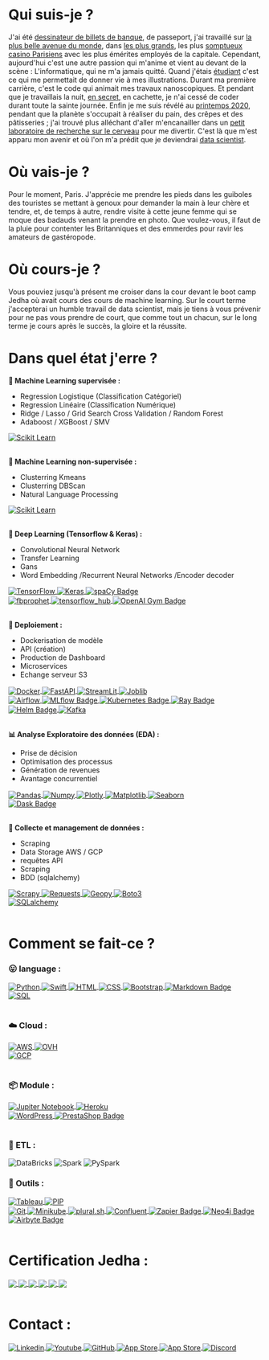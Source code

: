 # Qui suis-je ?

J'ai été [dessinateur de billets de banque](https://surys.com), de passeport, j'ai travaillé sur [la plus belle avenue du monde](https://www.pariselyseesclub.com), dans [les plus grands](https://www.clubpierrecharron.com/infos-pratiques/1ere-visite), les plus [somptueux casino Parisiens](https://www.hotelsbarriere.com/fr/paris/le-fouquets/activites/paris-club-barriere.html) avec les plus émérites employés de la capitale. Cependant, aujourd'hui c'est une autre passion qui m'anime et vient au devant de la scène : L'informatique, qui ne m'a jamais quitté. Quand j'étais [étudiant](https://www.linkedin.com/school/ecole-d'art-maryse-eloy/about/) c'est ce qui me permettait de donner vie à mes illustrations. Durant ma première carrière, c'est le code qui animait mes travaux nanoscopiques. Et pendant que je travaillais la nuit, [en secret](https://apps.apple.com/lu/developer/gauthier-rammault/id1493203805), en cachette, je n'ai cessé de coder durant toute la sainte journée. Enfin je me suis révélé au [printemps 2020](https://www.cned.fr/bts/bts-services-informatiques-aux-organisations-sio), pendant que la planète s'occupait à réaliser du pain, des crêpes et des pâtisseries ; j'ai trouvé plus alléchant d'aller m'encanailler dans un [petit laboratoire de recherche sur le cerveau](https://iscpif.fr/projects/linkrbrain/) pour me divertir. C'est là que m'est apparu mon avenir et où l'on m'a prédit que je deviendrai [data scientist](https://www.jedha.co/formations/formation-data-scientist).

# Où vais-je ? 

Pour le moment, Paris. J'apprécie me prendre les pieds dans les guiboles des touristes se mettant à genoux pour demander la main à leur chère et tendre, et, de temps à autre, rendre visite à cette jeune femme qui se moque des badauds venant la prendre en photo. Que voulez-vous, il faut de la pluie pour contenter les Britanniques et des emmerdes pour ravir les amateurs de gastéropode.  

# Où cours-je ?

Vous pouviez jusqu'à présent me croiser dans la cour devant le boot camp Jedha où avait cours des cours de machine learning. Sur le court terme j'accepterai un humble travail de data scientist, mais je tiens à vous prévenir pour ne pas vous prendre de court, que comme tout un chacun, sur le long terme je cours après le succès, la gloire et la réussite. 

# Dans quel état j'erre ?

__🔮 Machine Learning supervisée :__

* Regression Logistique (Classification Catégoriel) 
* Regression Linéaire (Classification Numérique) 
* Ridge / Lasso / Grid Search Cross Validation / Random Forest 
* Adaboost / XGBoost / SMV 
<a href="https://github.com/g0thier/Bloc-3/blob/main/01_Walmart/03_Lasso_Ridge_OLS.ipynb" target="_blank">
  <img align="center" src="https://img.shields.io/badge/scikit_learn-F7931E?style=flat&logo=scikit-learn&logoColor=white" alt="Scikit Learn" />
</a>
<div></br></div>

__🔮 Machine Learning non-supervisée :__

* Clusterring Kmeans
* Clusterring DBScan 
* Natural Language Processing
<a href="https://github.com/g0thier/Bloc-3/blob/main/01_Walmart/03_Lasso_Ridge_OLS.ipynb" target="_blank">
  <img align="center" src="https://img.shields.io/badge/scikit_learn-F7931E?style=flat&logo=scikit-learn&logoColor=white" alt="Scikit Learn" />
</a>
<div></br></div>

__🔮 Deep Learning (Tensorflow & Keras) :__

* Convolutional Neural Network
* Transfer Learning 
* Gans 
* Word Embedding /Recurrent Neural Networks /Encoder decoder 
<a href="https://github.com/g0thier/Bloc-4/blob/main/04_Deep_Prediction.ipynb" target="_blank">
  <img align="center" src="https://img.shields.io/badge/TensorFlow-FF6F00?style=flat&logo=tensorflow&logoColor=white" alt="TensorFlow" />
</a>
<a href="https://medium.com/@g0thier/apprendre-à-compter-les-cartes-sans-se-faire-virer-du-casino-252535e45c3b" target="_blank">
  <img align="center" src="https://img.shields.io/badge/Keras-%23D00000.svg?style=flat&logo=Keras&logoColor=white" alt="Keras" />
</a>
<a href="https://github.com/g0thier/Bloc-4/blob/main/04_Deep_Prediction.ipynb" target="_blank">
  <img align="center" src="https://img.shields.io/badge/spaCy-09A3D5?logo=spacy&logoColor=fff&style=flat" alt="spaCy Badge">
</a>
</br>
<a href="" target="_blank">
  <img align="center" src="https://img.shields.io/badge/fbprophet-%233c5a96" alt="fbprophet">
</a>
<a href="https://github.com/g0thier/Bloc-4/blob/main/04_Deep_Prediction.ipynb" target="_blank">
  <img align="center" src="https://img.shields.io/badge/TensorFlow_Hub-FF6F00?style=flat&logo=tensorflow&logoColor=white" alt="tensorflow_hub" />
</a>
<a href="" target="_blank">
  <img align="center" src="https://img.shields.io/badge/OpenAI_Gym-0081A5?logo=openaigym&logoColor=fff&style=flat" alt="OpenAI Gym Badge">
</a>
<div></br></div>

__🚀 Deploiement :__
* Dockerisation de modèle 
* API (création)
* Production de Dashboard
* Microservices 
* Echange serveur S3
<a href="https://github.com/g0thier/Bloc-5/blob/main/04_Application/PushMe.py" target="_blank">
  <img align="center" src="https://img.shields.io/badge/Docker-2CA5E0?style=flat&logo=docker&logoColor=white" alt="Docker" />
</a>
<a href="https://github.com/g0thier/Bloc-5/blob/main/05_API/app/main.py" target="_blank">
  <img align="center" src="https://img.shields.io/badge/FastAPI-009688?style=flat&logo=FastAPI&logoColor=white" alt="FastAPI" />
</a>
<a href="https://moviescorepredict-rg.herokuapp.com" target="_blank">
  <img align="center" src="https://img.shields.io/badge/Streamlit-FF4B4B?style=flat&logo=Streamlit&logoColor=white" alt="StreamLit">
</a>
<a href="https://github.com/g0thier/Bloc-6/blob/main/09_application/app.py" target="_blank">
  <img align="center" src="https://img.shields.io/badge/-Joblib-orange" alt="Joblib">
</a>
</br>
<a href="" target="_blank">
  <img align="center" src="https://img.shields.io/badge/Airflow-017CEE?style=flat&logo=Apache_Airflow&logoColor=white" alt="Airflow"/>
</a>
<a href="" target="_blank">
  <img align="center" src="https://img.shields.io/badge/MLflow-0194E2?logo=mlflow&logoColor=fff&style=flat" alt="MLflow Badge">
</a>
<a href="" target="_blank">
  <img align="center" src="https://img.shields.io/badge/Kubernetes-326CE5?logo=kubernetes&logoColor=fff&style=flat" alt="Kubernetes Badge">
</a>
<a href="" target="_blank">
  <img align="center" src="https://img.shields.io/badge/Ray-028CF0?logo=ray&logoColor=fff&style=flat" alt="Ray Badge">
</a>
<a href="" target="_blank">
  <img align="center" src="https://img.shields.io/badge/Helm-0F1689?logo=helm&logoColor=fff&style=flat" alt="Helm Badge">
</a>
<a href="" target="_blank">
  <img align="center" src="https://img.shields.io/badge/Apache_Kafka-231F20?logo=apachekafka&logoColor=fff&style=flat" alt="Kafka">
</a>
<div></br></div>

__📊 Analyse Exploratoire des données (EDA) :__
* Prise de décision 
* Optimisation des processus
* Génération de revenues 
* Avantage concurrentiel
<a href="https://github.com/g0thier/Cours_Data/blob/main/Pandas.ipynb" target="_blank">
  <img align="center" src="https://img.shields.io/badge/Pandas-2C2D72?style=flat&logo=pandas&logoColor=white" alt="Pandas" />
</a>
<a href="https://github.com/g0thier/Cours_Data/blob/main/Pandas.ipynb" target="_blank">
  <img align="center" src="https://img.shields.io/badge/Numpy-777BB4?style=flat&logo=numpy&logoColor=white" alt="Numpy" />
</a>
<a href="https://github.com/g0thier/Bloc-5/blob/main/02_EDA_pricing.ipynb" target="_blank">
  <img align="center" src="https://img.shields.io/badge/Plotly-239120?style=flat&logo=plotly&logoColor=white" alt="Plotly" />
</a>
<a href="https://github.com/g0thier/Cours_Data/blob/main/Plots.ipynb" target="_blank">
  <img align="center" src="https://img.shields.io/badge/-Matplotlib-yellow" alt="Matplotlib" />
</a>
<a href="https://github.com/g0thier/Cours_Data/blob/main/Plots.ipynb" target="_blank">
  <img align="center" src="https://img.shields.io/badge/-Seaborn-blue" alt="Seaborn" />
</a>
</br>
<a href="" target="_blank">
  <img align="center" src="https://img.shields.io/badge/Dask-FDA061?logo=dask&logoColor=fff&style=flat" alt="Dask Badge">
</a>
<div></br></div>

__📃 Collecte et management de données :__
* Scraping 
* Data Storage AWS / GCP 
* requêtes API 
* Scraping 
* BDD (sqlalchemy)
<a href="https://github.com/g0thier/iTunes-Store-Scrapy/blob/main/Script05.py" target="_blank">
  <img align="center" src="https://img.shields.io/badge/-Scrapy-brightgreen" alt="Scrapy" />
</a>
<a href="https://github.com/g0thier/Bloc-5/blob/main/06_Test_API.ipynb" target="_blank">
  <img align="center" src="https://img.shields.io/badge/-Requests-black" alt="Requests" />
</a>
<a href="https://github.com/g0thier/Cours_Data/blob/main/Pandas.ipynb" target="_blank">
  <img align="center" src="https://img.shields.io/badge/-Geopy-blue" alt="Geopy" />
</a>
<a href="https://github.com/g0thier/Bloc-1/blob/main/09_push_s3.ipynb" target="_blank">
  <img align="center" src="https://img.shields.io/badge/-boto3-orange" alt="Boto3" />
</a>
</br>
<a href="" target="_blank">
  <img align="center" src="https://img.shields.io/badge/sqlalchemy-blueviolet" alt="SQLalchemy" />
</a>
<div></br></div>

# Comment se fait-ce ?

### 😛 language :

<a href="https://github.com/g0thier/Bloc-2/blob/main/05_Graph_followup_time_2.ipynb" target="_blank">
  <img align="center" src="https://img.shields.io/badge/Python-FFD43B?style=flat&logo=python&logoColor=blue" alt="Python">
</a>
<a href="https://apps.apple.com/lu/developer/gauthier-rammault/id1493203805" target="_blank">
  <img align="center" src="https://img.shields.io/badge/Swift-FA7343?style=flat&logo=swift&logoColor=white" alt="Swift">
</a>
<a href="https://lafleche.app/ADN/index.html" target="_blank">
  <img align="center" src="https://img.shields.io/badge/HTML-239120?style=flat&logo=html5&logoColor=white" alt="HTML">
</a>
<a href="https://lafleche.app" target="_blank">
  <img align="center" src="https://img.shields.io/badge/CSS-239120?&style=flat&logo=css3&logoColor=white" alt="CSS">
</a>
<a href="https://github.com/g0thier/Bloc-5/blob/main/05_API/app/main.py" target="_blank">
  <img align="center" src="https://img.shields.io/badge/Bootstrap-563D7C?style=flat&logo=bootstrap&logoColor=white" alt="Bootstrap">
</a>
<a href="https://github.com/g0thier/g0thier/blob/main/README.md" target="_blank">
  <img align="center" src="https://img.shields.io/badge/Markdown-000?logo=markdown&logoColor=fff&style=flat" alt="Markdown Badge">
</a>
</br>
<a href="" target="_blank">
  <img align="center" src="https://img.shields.io/badge/SQL-black?style=flat&logo=SQL" alt="SQL">
</a>
<div></br></div>



### ☁️ Cloud :

<a href="https://github.com/g0thier/Bloc-1/blob/main/10_pull_s3.ipynb" target="_blank">
  <img align="center" src="https://img.shields.io/badge/Amazon_AWS-FF9900?style=flat&logo=amazonaws&logoColor=white" alt="AWS" />
</a>
<a href="https://lafleche.app" target="_blank">
  <img align="center" src="https://img.shields.io/badge/ovh-123F6D?style=flat&logo=OVH&logoColor=white" alt="OVH">
</a>
</br>
<a href="" target="_blank">
  <img align="center" src="https://img.shields.io/badge/Google_Cloud-4285F4?style=flat&logo=google-cloud&logoColor=white" alt="GCP" />
</a>
<div></br></div>

### 📦 Module :
<a href="https://github.com/g0thier/Bloc-1/blob/main/01_cities_weather_infos.ipynb" target="_blank">
  <img align="center" src="https://img.shields.io/badge/-Jupiter-F37626" alt="Jupiter Notebook" />
</a>
<a href="https://getaroundapi-rg.herokuapp.com" target="_blank">
  <img align="center" src="https://img.shields.io/badge/Heroku-430098?style=flat&logo=heroku&logoColor=white" alt="Heroku" />
</a>
</br>
<a href="" target="_blank">
  <img align="center" src="https://img.shields.io/badge/Wordpress-21759B?style=flat&logo=wordpress&logoColor=white" alt="WordPress" />
</a>
<a href="" target="_blank">
  <img align="center" src="https://img.shields.io/badge/PrestaShop-DF0067?logo=prestashop&logoColor=fff&style=flat" alt="PrestaShop Badge">
</a>
<div></br></div>

### 🚄 ETL :
![DataBricks](https://img.shields.io/badge/Databricks-FF3621?style=flat&logo=Databricks&logoColor=white) 
![Spark](https://img.shields.io/badge/Apache_Spark-FFFFFF?style=flat&logo=apachespark&logoColor=#E35A16)
![PySpark](https://img.shields.io/badge/PySpark-32CD32?style=flat&logo=apachespark&logoColor=#E35A16)


### 🔧 Outils :
<a href="https://github.com/g0thier/Projet-Essentials/blob/main/Projet%20Michelin%20Guide%20Restaurants%202021%20copie.pdf" target="_blank">
  <img align="center" src="https://img.shields.io/badge/Tableau-E97627?style=flat&logo=Tableau&logoColor=white" alt="Tableau" />
</a>
<a href="https://github.com/g0thier/Bloc-6/blob/main/09_application/Dockerfile" target="_blank">
  <img align="center" src="https://img.shields.io/badge/pip-3775A9?style=flat&logo=pypi&logoColor=white" alt="PIP" />
</a>
</br>
<a href="" target="_blank">
  <img align="center" src="https://img.shields.io/badge/GIT-E44C30?style=flat&logo=git&logoColor=white" alt="Git" />
</a>
<a href="" target="_blank">
  <img align="center" src="https://img.shields.io/badge/minikube-blue" alt="Minikube" />
</a>
<a href="" target="_blank">
  <img align="center" src="https://img.shields.io/badge/plural-826ee6" alt="plural.sh" />
</a>
<a href="" target="_blank">
  <img align="center" src="https://img.shields.io/badge/Confluent-040730" alt="Confluent">
</a>
<a href="" target="_blank">
  <img align="center" src="https://img.shields.io/badge/Zapier-FF4A00?logo=zapier&logoColor=fff&style=flat" alt="Zapier Badge" />
</a>
<a href="" target="_blank">
  <img align="center" src="https://img.shields.io/badge/Neo4j-4581C3?logo=neo4j&logoColor=fff&style=flat" alt="Neo4j Badge" />
</a>
<a href="" target="_blank">
  <img align="center" src="https://img.shields.io/badge/Airbyte-615EFF?logo=airbyte&logoColor=fff&style=flat" alt="Airbyte Badge">
</a>
<div></br></div>

# Certification Jedha : 

<a href="https://github.com/g0thier/Bloc-1">
    <img align="center" src="https://github-readme-stats.vercel.app/api/pin/?username=g0thier&repo=Bloc-1&title_color=586e75&text_color=586e75&icon_color=008000" />
</a>
<a href="https://github.com/g0thier/Bloc-2">
    <img align="center" src="https://github-readme-stats.vercel.app/api/pin/?username=g0thier&repo=Bloc-2&title_color=586e75&text_color=586e75&icon_color=008000" />
</a>
<a href="https://github.com/g0thier/Bloc-3">
    <img align="center" src="https://github-readme-stats.vercel.app/api/pin/?username=g0thier&repo=Bloc-3&title_color=586e75&text_color=586e75&icon_color=008000" />
</a>
<a href="https://github.com/g0thier/Bloc-4">
    <img align="center" src="https://github-readme-stats.vercel.app/api/pin/?username=g0thier&repo=Bloc-4&title_color=586e75&text_color=586e75&icon_color=008000" />
</a>
<a href="https://github.com/g0thier/Bloc-5">
    <img align="center" src="https://github-readme-stats.vercel.app/api/pin/?username=g0thier&repo=Bloc-5&title_color=586e75&text_color=586e75&icon_color=008000" />
</a>
<a href="https://github.com/g0thier/Bloc-6">
    <img align="center" src="https://github-readme-stats.vercel.app/api/pin/?username=g0thier&repo=Bloc-6&title_color=586e75&text_color=586e75&icon_color=008000" />
</a>
<div></br></div>

# Contact : 

<a href="https://www.linkedin.com/in/gauthier-rammault/" target="_blank">
  <img align="center" src="https://img.shields.io/badge/LinkedIn-0077B5?style=for-the-badge&logo=linkedin&logoColor=white" alt="Linkedin" />
</a>
<a href="https://www.youtube.com/watch?v=3zXOKyZjQvw&list=PL1-pL4OHXCI2hTGmwA9hBGsM8SnX0qMaL" target="_blank">
  <img align="center" src="https://img.shields.io/badge/YouTube-FF0000?style=for-the-badge&logo=youtube&logoColor=white" alt="Youtube" />
</a>
<a href="https://github.com/g0thier" target="_blank">
  <img align="center" src="https://img.shields.io/badge/GitHub-100000?style=for-the-badge&logo=github&logoColor=white" alt="GitHub" />
</a>
<a href="https://apps.apple.com/fr/developer/gauthier-rammault/id1493203805" target="_blank">
  <img align="center" src="https://img.shields.io/badge/App_Store-0D96F6?style=for-the-badge&logo=app-store&logoColor=white" alt="App Store" />
</a>
<a href="https://wa.me/qr/LEBXAAIBO2RKG1" target="_blank">
  <img align="center" src="https://img.shields.io/badge/WhatsApp-25D366?style=for-the-badge&logo=whatsapp&logoColor=white" alt="App Store" />
</a>
<a href="mailto:Gauthier#1774" target="_blank">
  <img align="center" src="https://img.shields.io/badge/Discord-7289DA?style=for-the-badge&logo=discord&logoColor=white" alt="Discord" />
</a>
<div></br></div>

